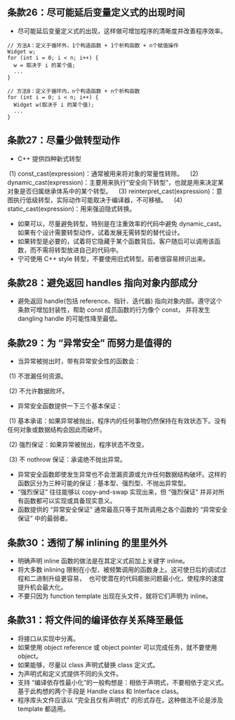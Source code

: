 ## 条款26：尽可能延后变量定义式的出现时间

* 尽可能延后变量定义式的出现，这样做可增加程序的清晰度并改善程序效率。

```
// 方法A：定义于循环外，1个构造函数 + 1个析构函数 + n个赋值操作
Widget w;
for (int i = 0; i < n; i++) {
  w = 取决于 i 的某个值;
  ...
}

// 方法B：定义于循环内，n个构造函数 + n个析构函数
for (int i = 0; i < n; i++) {
  Widget w(取决于 i 的某个值);
  ...
}
```

## 条款27：尽量少做转型动作

* C++ 提供四种新式转型

  (1) const_cast<T>(expression)：通常被用来将对象的常量性转除。
  
  (2) dynamic_cast<T>(expression)：主要用来执行“安全向下转型”，也就是用来决定某对象是否归属继承体系中的某个转型。
  
  (3) reinterpret_cast<T>(expression)：意图执行低级转型，实际动作可能取决于编译器，不可移植。
  
  (4) static_cast<T>(expression)：用来强迫隐式转换。

* 如果可以，尽量避免转型，特别是在注重效率的代码中避免 dynamic_cast。如果有个设计需要转型动作，试着发展无需转型的替代设计。
* 如果转型是必要的，试着将它隐藏于某个函数背后。客户随后可以调用该函数，而不需将转型放进自己的代码中。
* 宁可使用 C++ style 转型，不要使用旧式转型。前者很容易辨识出来。

## 条款28：避免返回 handles 指向对象内部成分

* 避免返回 handle(包括 reference、指针、迭代器) 指向对象内部。遵守这个条款可增加封装性，帮助 const 成员函数的行为像个 const，
  并将发生 dangling handle 的可能性降至最低。

## 条款29：为 “异常安全” 而努力是值得的

* 当异常被抛出时，带有异常安全性的函数会：

  (1) 不泄漏任何资源。
  
  (2) 不允许数据败坏。
  
* 异常安全函数提供一下三个基本保证：

  (1) 基本承诺：如果异常被抛出，程序内的任何事物仍然保持在有效状态下。没有任何对象或数据结构会因此而破坏。
  
  (2) 强烈保证：如果异常被抛出，程序状态不改变。
  
  (3) 不 nothrow 保证：承诺绝不抛出异常。
  
* 异常安全函数即使发生异常也不会泄漏资源或允许任何数据结构破坏。这样的函数区分为三种可能的保证：基本型、强烈型、不抛出异常型。
* “强烈保证” 往往能够以 copy-and-swap 实现出来，但 “强烈保证” 并非对所有函数都可以实现或具备现实意义。
* 函数提供的 “异常安全保证” 通常最高只等于其所调用之各个函数的 “异常安全保证” 中的最弱者。

## 条款30：透彻了解 inlining 的里里外外

* 明确声明 inline 函数的做法是在其定义式前加上关键字 inline。
* 将大多数 inlining 限制在小型、被频繁调用的函数身上。这可使日后的调试过程和二进制升级更容易，
  也可使潜在的代码膨胀问题最小化，使程序的速度提升机会最大化。
* 不要只因为 function template 出现在头文件，就将它们声明为 inline。

## 条款31：将文件间的编译依存关系降至最低

* 将接口从实现中分离。
* 如果使用 object reference 或 object pointer 可以完成任务，就不要使用 object。
* 如果能够，尽量以 class 声明式替换 class 定义式。
* 为声明式和定义式提供不同的头文件。
* 支持 “编译依存性最小化”的一般构想是：相依于声明式，不要相依于定义式。基于此构想的两个手段是 Handle class 和 Interface class。
* 程序库头文件应该以 “完全且仅有声明式” 的形式存在。这种做法不论是涉及 template 都适用。
